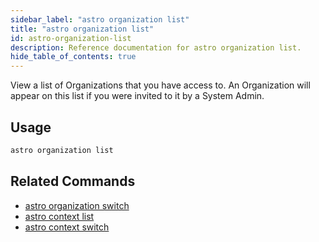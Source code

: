 ```yaml
---
sidebar_label: "astro organization list"
title: "astro organization list"
id: astro-organization-list
description: Reference documentation for astro organization list.
hide_table_of_contents: true
---
```


View a list of Organizations that you have access to. An Organization will appear on this list if you were invited to it by a System Admin.

## Usage

```sh
astro organization list
```

## Related Commands

- [astro organization switch](cli/astro-organization-switch.md)
- [astro context list](cli/astro-context-list.md)
- [astro context switch](cli/astro-context-switch.md)
